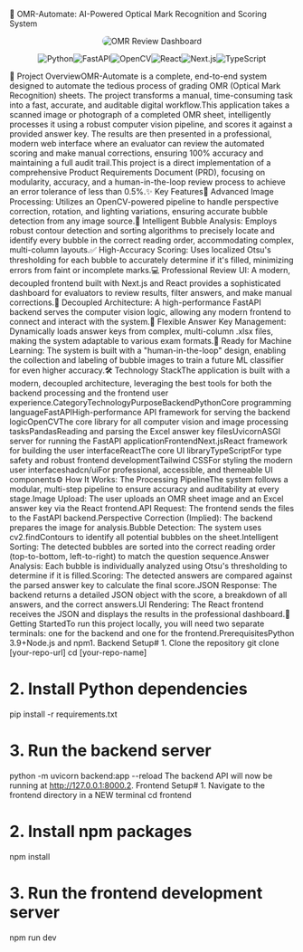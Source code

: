 🧠 OMR-Automate: AI-Powered Optical Mark Recognition and Scoring System<p align="center"><img src="https://www.google.com/search?q=https://placehold.co/800x400/1e1b4b/ffffff%3Ftext%3DOMR%2520Review%2520Dashboard%26font%3Dinter" alt="OMR Review Dashboard" style="border-radius: 12px;"/></p><p align="center"><img alt="Python" src="https://www.google.com/search?q=https://img.shields.io/badge/Python-3.10%252B-%25233776AB%3Flogo%3Dpython%26logoColor%3Dwhite%26style%3Dfor-the-badge"><img alt="FastAPI" src="https://www.google.com/search?q=https://img.shields.io/badge/FastAPI-%2523009688%3Flogo%3Dfastapi%26logoColor%3Dwhite%26style%3Dfor-the-badge"><img alt="OpenCV" src="https://www.google.com/search?q=https://img.shields.io/badge/OpenCV-%25235C3EE8%3Flogo%3Dopencv%26logoColor%3Dwhite%26style%3Dfor-the-badge"><img alt="React" src="https://www.google.com/search?q=https://img.shields.io/badge/React-%252361DAFB%3Flogo%3Dreact%26logoColor%3Dblack%26style%3Dfor-the-badge"><img alt="Next.js" src="https://www.google.com/search?q=https://img.shields.io/badge/Next.js-black%3Flogo%3Dnext.js%26logoColor%3Dwhite%26style%3Dfor-the-badge"><img alt="TypeScript" src="https://www.google.com/search?q=https://img.shields.io/badge/TypeScript-%25233178C6%3Flogo%3Dtypescript%26logoColor%3Dwhite%26style%3Dfor-the-badge"></p>🎯 Project OverviewOMR-Automate is a complete, end-to-end system designed to automate the tedious process of grading OMR (Optical Mark Recognition) sheets. The project transforms a manual, time-consuming task into a fast, accurate, and auditable digital workflow.This application takes a scanned image or photograph of a completed OMR sheet, intelligently processes it using a robust computer vision pipeline, and scores it against a provided answer key. The results are then presented in a professional, modern web interface where an evaluator can review the automated scoring and make manual corrections, ensuring 100% accuracy and maintaining a full audit trail.This project is a direct implementation of a comprehensive Product Requirements Document (PRD), focusing on modularity, accuracy, and a human-in-the-loop review process to achieve an error tolerance of less than 0.5%.✨ Key Features📸 Advanced Image Processing: Utilizes an OpenCV-powered pipeline to handle perspective correction, rotation, and lighting variations, ensuring accurate bubble detection from any image source.🤖 Intelligent Bubble Analysis: Employs robust contour detection and sorting algorithms to precisely locate and identify every bubble in the correct reading order, accommodating complex, multi-column layouts.✅ High-Accuracy Scoring: Uses localized Otsu's thresholding for each bubble to accurately determine if it's filled, minimizing errors from faint or incomplete marks.💻 Professional Review UI: A modern, decoupled frontend built with Next.js and React provides a sophisticated dashboard for evaluators to review results, filter answers, and make manual corrections.🔗 Decoupled Architecture: A high-performance FastAPI backend serves the computer vision logic, allowing any modern frontend to connect and interact with the system.🔑 Flexible Answer Key Management: Dynamically loads answer keys from complex, multi-column .xlsx files, making the system adaptable to various exam formats.🔬 Ready for Machine Learning: The system is built with a "human-in-the-loop" design, enabling the collection and labeling of bubble images to train a future ML classifier for even higher accuracy.🛠️ Technology StackThe application is built with a modern, decoupled architecture, leveraging the best tools for both the backend processing and the frontend user experience.CategoryTechnologyPurposeBackendPythonCore programming languageFastAPIHigh-performance API framework for serving the backend logicOpenCVThe core library for all computer vision and image processing tasksPandasReading and parsing the Excel answer key filesUvicornASGI server for running the FastAPI applicationFrontendNext.jsReact framework for building the user interfaceReactThe core UI libraryTypeScriptFor type safety and robust frontend developmentTailwind CSSFor styling the modern user interfaceshadcn/uiFor professional, accessible, and themeable UI components⚙️ How It Works: The Processing PipelineThe system follows a modular, multi-step pipeline to ensure accuracy and auditability at every stage.Image Upload: The user uploads an OMR sheet image and an Excel answer key via the React frontend.API Request: The frontend sends the files to the FastAPI backend.Perspective Correction (Implied): The backend prepares the image for analysis.Bubble Detection: The system uses cv2.findContours to identify all potential bubbles on the sheet.Intelligent Sorting: The detected bubbles are sorted into the correct reading order (top-to-bottom, left-to-right) to match the question sequence.Answer Analysis: Each bubble is individually analyzed using Otsu's thresholding to determine if it is filled.Scoring: The detected answers are compared against the parsed answer key to calculate the final score.JSON Response: The backend returns a detailed JSON object with the score, a breakdown of all answers, and the correct answers.UI Rendering: The React frontend receives the JSON and displays the results in the professional dashboard.🚀 Getting StartedTo run this project locally, you will need two separate terminals: one for the backend and one for the frontend.PrerequisitesPython 3.9+Node.js and npm1. Backend Setup# 1. Clone the repository
git clone [your-repo-url]
cd [your-repo-name]

# 2. Install Python dependencies
pip install -r requirements.txt

# 3. Run the backend server
python -m uvicorn backend:app --reload
The backend API will now be running at http://127.0.0.1:8000.2. Frontend Setup# 1. Navigate to the frontend directory in a NEW terminal
cd frontend

# 2. Install npm packages
npm install

# 3. Run the frontend development server
npm run dev
